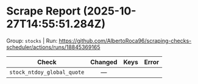 # Scrape Report (2025-10-27T14:55:51.284Z)

Group: `stocks`  |  Run: https://github.com/AlbertoRoca96/scraping-checks-scheduler/actions/runs/18845369165

| Check | Changed | Keys | Error |
|---|:---:|:--|:--|
| `stock_ntdoy_global_quote` | — |  |  |
